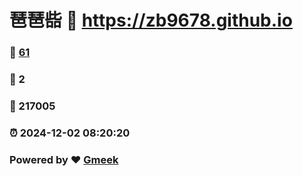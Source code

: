 # 琶琶啙 :link: https://zb9678.github.io 
### :page_facing_up: [61](https://zb9678.github.io/tag.html) 
### :speech_balloon: 2 
### :hibiscus: 217005 
### :alarm_clock: 2024-12-02 08:20:20 
### Powered by :heart: [Gmeek](https://github.com/Meekdai/Gmeek)

